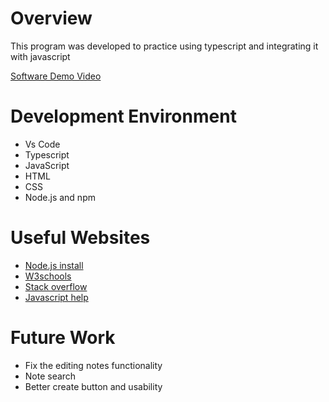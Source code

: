 # Overview
This program was developed to practice using typescript and integrating it with javascript

[Software Demo Video](http://youtube.link.goes.here)

# Development Environment

- Vs Code
- Typescript
- JavaScript
- HTML
- CSS
- Node.js and npm


# Useful Websites

- [Node.js install](https://nodejs.org/en)
- [W3schools](https://www.w3schools.com/)
- [Stack overflow](https://stackoverflow.com/questions)
- [Javascript help](https://javascript.info/)


# Future Work

- Fix the editing notes functionality
- Note search
- Better create button and usability